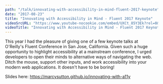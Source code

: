 ```yaml
---
path: "/talk/innovating-with-accessibility-in-mind-fluent-2017-keynote"
date: "2017-08-23"
title: "Innovating with Accessibility in Mind - Fluent 2017 Keynote"
videoSrcURL: "https://www.youtube-nocookie.com/embed/UXCt_85Y3Ek?rel=0&amp;controls=0&amp;showinfo=0"
videoTitle: "Innovating with Accessibility in Mind - Fluent 2017 Keynote on YouTube"
---
```


This year I had the pleasure of giving one of a few keynote talks at O'Reilly's Fluent Conference in San Jose, California. Given such a huge opportunity to highlight accessibility at a mainstream conference, I urged developers to open their minds to alternative ways of navigating the web. Ditch the mouse, support other inputs, and work accessibility into your modern web applications. It doesn't have to be boring!

Slides here: <a href="https://marcysutton.github.io/innovating-with-a11y">https://marcysutton.github.io/innovating-with-a11y</a>
